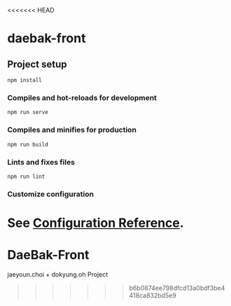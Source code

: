<<<<<<< HEAD
# daebak-front

## Project setup
```
npm install
```

### Compiles and hot-reloads for development
```
npm run serve
```

### Compiles and minifies for production
```
npm run build
```

### Lints and fixes files
```
npm run lint
```

### Customize configuration
See [Configuration Reference](https://cli.vuejs.org/config/).
=======
# DaeBak-Front
jaeyoun.choi + dokyung.oh Project 
>>>>>>> b6b0874ee798dfcd13a0bdf3be4418ca832bd5e9
